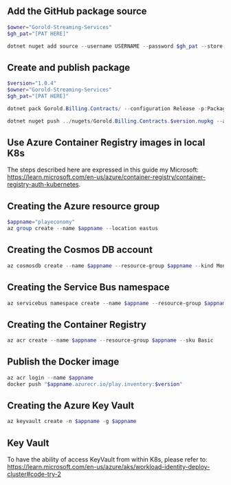 ## Add the GitHub package source
```powershell
$owner="Gorold-Streaming-Services"
$gh_pat="[PAT HERE]"

dotnet nuget add source --username USERNAME --password $gh_pat --store-password-in-clear-text --name github "https://nuget.pkg.github.com/$owner/index.json"
```
## Create and publish package
```powershell
$version="1.0.4"
$owner="Gorold-Streaming-Services"
$gh_pat="[PAT HERE]"

dotnet pack Gorold.Billing.Contracts/ --configuration Release -p:PackageVersion=$version -p:RepositoryUrl=https://github.com/$owner/gorold.billing -o ../nugets/

dotnet nuget push ../nugets/Gorold.Billing.Contracts.$version.nupkg --api-key $gh_pat --source "github"
```

## Use Azure Container Registry images in local K8s
The steps described here are expressed in this guide my Microsoft: https://learn.microsoft.com/en-us/azure/container-registry/container-registry-auth-kubernetes.

## Creating the Azure resource group
```powershell
$appname="playeconomy"
az group create --name $appname --location eastus
```

## Creating the Cosmos DB account
```powershell
az cosmosdb create --name $appname --resource-group $appname --kind MongoDB --enable-free-tier
```

## Creating the Service Bus namespace
```powershell
az servicebus namespace create --name $appname --resource-group $appname --sku Standard
```

## Creating the Container Registry
```powershell
az acr create --name $appname --resource-group $appname --sku Basic
```

## Publish the Docker image
```powershell
az acr login --name $appname
docker push "$appname.azurecr.io/play.inventory:$version"
```

## Creating the Azure Key Vault
```powershell
az keyvault create -n $appname -g $appname
```

## Key Vault
To have the ability of access KeyVault from within K8s, please refer to: https://learn.microsoft.com/en-us/azure/aks/workload-identity-deploy-cluster#code-try-2